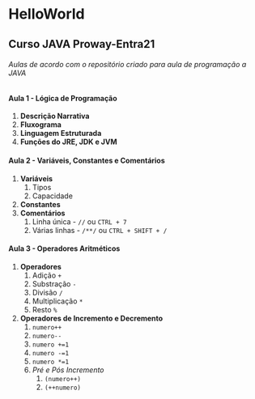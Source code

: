 # HelloWorld

## Curso JAVA Proway-Entra21

<h6> Aulas de acordo com o repositório criado para aula de programação a JAVA </h6>

<h4> Aula 1 - Lógica de Programação </h4>

1. **Descrição Narrativa**
1. **Fluxograma**
1. **Linguagem Estruturada**
1. **Funções do JRE, JDK e JVM**

<h4> Aula 2 - Variáveis, Constantes e Comentários </h4>

1. **Variáveis**
    1. Tipos
    1. Capacidade
1. **Constantes**
1. **Comentários**
    1. Linha única - `//` ou `CTRL + 7`
    1. Várias linhas - `/**/` ou `CTRL + SHIFT + /`
    
<h4> Aula 3 - Operadores Aritméticos </h4>

1. **Operadores**
    1. Adição `+`
    1. Substração `-`
    1. Divisão `/`
    1. Multiplicação `*`
    1. Resto `%`
1. **Operadores de Incremento e Decremento**
	1. `numero++`
	1. `numero--`
	1. `numero +=1`
	1. `numero -=1`
	1. `numero *=1`
	1. _Pré e Pós Incremento_
		1. `(numero++)`
		1. `(++numero)`
	